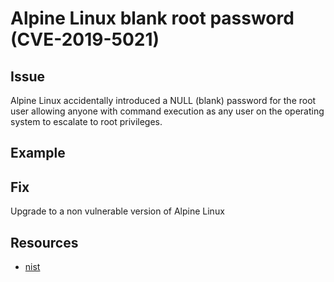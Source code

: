 # Alpine Linux blank root password (CVE-2019-5021)

## Issue
Alpine Linux accidentally introduced a NULL (blank) password for the root user allowing anyone with command execution as any user on the operating system to escalate to root privileges.
 
## Example

## Fix
Upgrade to a non vulnerable version of Alpine Linux

## Resources
- [nist](https://nvd.nist.gov/vuln/detail/CVE-2019-5021)